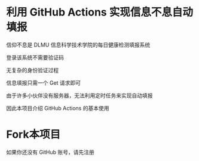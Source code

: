 # 利用 GitHub Actions 实现信息不息自动填报

信仰不息是 DLMU 信息科学技术学院的每日健康检测填报系统

登录该系统不需要验证码

无复杂的身份验证过程

信息填报只需一个 Get 请求即可

由于许多小伙伴没有服务器，无法利用定时任务来实现自动填报

因此本项目介绍 GitHub Actions 的基本使用

# Fork本项目

如果你还没有 GitHub 账号，请先注册